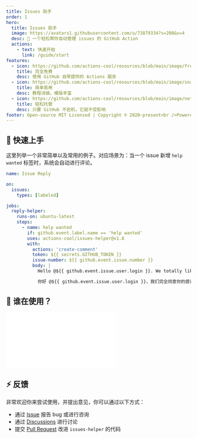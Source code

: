 ```yaml
---
title: Issues 助手
order: 1
hero:
  title: Issues 助手
  image: https://avatars1.githubusercontent.com/u/73879334?s=200&v=4
  desc: 🤖 一个轻松帮你自动管理 issues 的 GitHub Action
  actions:
    - text: 快速开始
      link: /guide/start
features:
  - icon: https://github.com/actions-cool/resources/blob/main/image/free.png?raw=true
    title: 完全免费
    desc: 使用 GitHub 自带提供的 Actions 服务
  - icon: https://github.com/actions-cool/resources/blob/main/image/snap.png?raw=true
    title: 简单易用
    desc: 教程详细，模版丰富
  - icon: https://github.com/actions-cool/resources/blob/main/image/network.png?raw=true
    title: 轻松托管
    desc: 只要 GitHub 不宕机，它就不受影响
footer: Open-source MIT Licensed | Copyright © 2020-present<br />Powered by xrkffgg
---
```


## 🍭 快速上手

这里列举一个非常简单以及常用的例子。对应场景为：当一个 issue 新增 `help wanted` 标签时，系统会自动进行评论。

```yml
name: Issue Reply

on:
  issues:
    types: [labeled]

jobs:
  reply-helper:
    runs-on: ubuntu-latest
    steps:
      - name: help wanted
        if: github.event.label.name == 'help wanted'
        uses: actions-cool/issues-helper@v1.8
        with:
          actions: 'create-comment'
          token: ${{ secrets.GITHUB_TOKEN }}
          issue-number: ${{ github.event.issue.number }}
          body: |
            Hello @${{ github.event.issue.user.login }}. We totally like your proposal/feedback, welcome PR。

            你好 @${{ github.event.issue.user.login }}，我们完全同意你的提议/反馈，欢迎PR。
```

## 💖 谁在使用？

<embed src="../README.md#L29-L73"></embed>

## ⚡ 反馈

非常欢迎你来尝试使用，并提出意见，你可以通过以下方式：

- 通过 [Issue](https://github.com/actions-cool/issues-helper/issues) 报告 bug 或进行咨询
- 通过 [Discussions](https://github.com/actions-cool/issues-helper/discussions) 进行讨论
- 提交 [Pull Request](https://github.com/actions-cool/issues-helper/pulls) 改进 `issues-helper` 的代码
